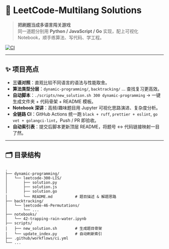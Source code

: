 # 🧩 LeetCode-Multilang Solutions

> **把刷题当成多语言闯关游戏**  
> 同一道题分别用 **Python / JavaScript / Go** 实现，配上可视化 Notebook，顺手练算法、写代码、学工程。

[![CI](https://github.com/<yourname>/leetcode-multilang/actions/workflows/ci.yml/badge.svg)](https://github.com/<yourname>/leetcode-multilang/actions)

---

## ✨ 项目亮点

- **三语对照**：直观比较不同语言的语法与性能取舍。  
- **算法类型分层**：`dynamic-programming/`, `backtracking/` … 查找复习更高效。  
- **自动脚本**：`./scripts/new_solution.sh 300 dynamic-programming` → 一键生成文件夹 + 代码骨架 + README 模板。  
- **Notebook 深讲**：高频/趣味题目用 Jupyter 可视化思路演进、复杂度分析。  
- **全链路 CI**：GitHub Actions 统一跑 `black + ruff`, `prettier + eslint`, `go vet + golangci-lint`，Push / PR 即验收。  
- **自动索引表**：提交后脚本更新顶层 README，将题号 ↔ 代码链接映射一目了然。  

---

## 🗂️ 目录结构

```text
.
├── dynamic-programming/
│   └── leetcode-300-LIS/
│       ├── solution.py
│       ├── solution.js
│       ├── solution.go
│       └── README.md          # 题目描述 & 解题思路
├── backtracking/
│   └── leetcode-46-Permutations/
│       └── ...
├── notebooks/
│   └── 42-trapping-rain-water.ipynb
├── scripts/
│   ├── new_solution.sh        # 生成题目骨架
│   └── update_index.py        # 自动刷新索引
├── .github/workflows/ci.yml
└── ...
